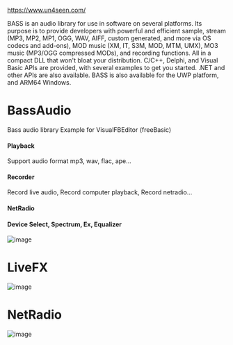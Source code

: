https://www.un4seen.com/

BASS is an audio library for use in software on several platforms. Its purpose is to provide developers with powerful and efficient sample, stream (MP3, MP2, MP1, OGG, WAV, AIFF, custom generated, and more via OS codecs and add-ons), MOD music (XM, IT, S3M, MOD, MTM, UMX), MO3 music (MP3/OGG compressed MODs), and recording functions. All in a compact DLL that won't bloat your distribution.
C/C++, Delphi, and Visual Basic APIs are provided, with several examples to get you started. .NET and other APIs are also available.
BASS is also available for the UWP platform, and ARM64 Windows.

# BassAudio

Bass audio library Example for VisualFBEditor (freeBasic)

#### Playback 

Support audio format mp3, wav, flac, ape...

#### Recorder

Record live audio, Record computer playback, Record netradio...

#### NetRadio

#### Device Select, Spectrum, Ex, Equalizer

![image](https://github.com/chunmingwang/chunmingwang/assets/35757455/32db458a-b096-4f5a-9c2b-baf0db1e3fbd)

# LiveFX

![image](https://github.com/chunmingwang/Bass/assets/35757455/2bf0f78b-309c-435e-b9b1-b1b8db08f8db)

# NetRadio

![image](https://github.com/chunmingwang/Bass/assets/35757455/f9456af1-fc99-4f07-8996-55a0fec256a1)

